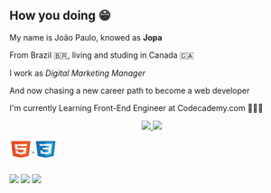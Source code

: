 ## How you doing 😁
My name is João Paulo, knowed as **Jopa**

From Brazil 🇧🇷, living and studing in Canada 🇨🇦

I work as _Digital Marketing Manager_

And now chasing a new career path to become a web developer

I'm currently Learning Front-End Engineer at Codecademy.com 👨🏻‍💻

<div align="center">
  <a href="https://github.com/jopacorrea">
  <img height="150em" src="https://github-readme-stats.vercel.app/api?username=jopacorrea&show_icons=true&theme=ayu-mirage&include_all_commits=true&count_private=true"/>
  <img height="150em" src="https://github-readme-stats.vercel.app/api/top-langs/?username=jopacorrea&layout=compact&langs_count=7&theme=ayu-mirage"/>
</div>

<div style="display: inline_block"><br>
  <img align="center" alt="Jopa-HTML" height="30" width="40" src="https://raw.githubusercontent.com/devicons/devicon/master/icons/html5/html5-original.svg">
  <img align="center" alt="Jopa-CSS" height="30" width="40" src="https://raw.githubusercontent.com/devicons/devicon/master/icons/css3/css3-original.svg">
</div>
 
  ##
 
<div> 
  <a href="https://www.instagram.com/jopacorrea/" target="_blank"><img src="https://img.shields.io/badge/-Instagram-%23E4405F?style=for-the-badge&logo=instagram&logoColor=white" target="_blank"></a>
  <a href="https://www.linkedin.com/in/joaopaulo-correa/" target="_blank"><img src="https://img.shields.io/badge/-LinkedIn-%230077B5?style=for-the-badge&logo=linkedin&logoColor=white" target="_blank"></a>   
  <a href = "mailto:jopa.correa27@gmail.com"><img src="https://img.shields.io/badge/-Gmail-%23333?style=for-the-badge&logo=gmail&logoColor=white" target="_blank"></a>
 

</div>
